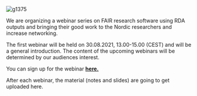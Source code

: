 ![g1375](https://user-images.githubusercontent.com/74252404/119497672-25e45680-bd65-11eb-8bcf-c74cf8e70796.png)

We are organizing a webinar series on FAIR research software using RDA outputs and bringing their good work to the Nordic researchers and increase networking. 

The first webinar will be held on 30.08.2021, 13.00-15.00 (CEST) and will be a general introduction. The content of the upcoming webinars will be determined by our audiences interest.

You can sign up for the webinar **[here.](https://deic.zoom.us/meeting/register/u5Ypcu-qqDIiHN3RCmgYC9BVUlMtX7bLyclP)** 

After each webinar, the material (notes and slides) are going to get uploaded here.

